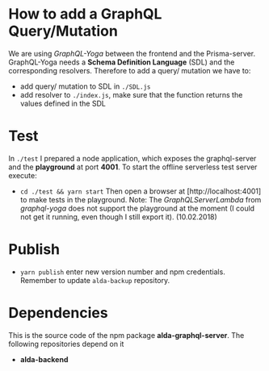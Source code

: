 # How to add a GraphQL Query/Mutation
We are using *GraphQL-Yoga* between the frontend and the Prisma-server. GraphQL-Yoga needs a **Schema Definition Language** (SDL) and the corresponding resolvers. Therefore to add a query/ mutation we have to:
- add query/ mutation to SDL in `./SDL.js`
- add resolver to `./index.js`, make sure that the function returns the values defined in the SDL

# Test
In `./test` I prepared a node application, which exposes the graphql-server and the **playground** at port **4001**. To start the offline serverless test server execute:
- `cd ./test && yarn start`
Then open a browser at [http://localhost:4001] to make tests in the playground.
Note: The *GraphQLServerLambda* from *graphql-yoga* does not support the playground at the moment (I could not get it running, even though I still export it). (10.02.2018)

# Publish
- `yarn publish` enter new version number and npm credentials. Remember to update `alda-backup` repository.


# Dependencies
This is the source code of the npm package **alda-graphql-server**. The following repositories depend on it
- **alda-backend**


